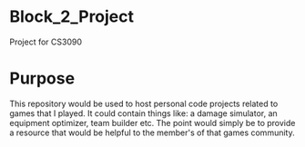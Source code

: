 # Block_2_Project
Project for CS3090

# Purpose
This repository would be used to host personal code projects related to games that I played. It could contain things like:
a damage simulator, an equipment optimizer, team builder etc. The point would simply be to provide a resource that would
be helpful to the member's of that games community.
